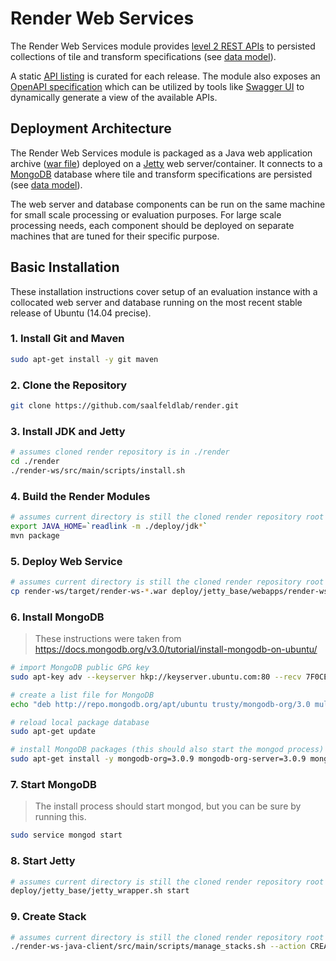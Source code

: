 # Render Web Services
The Render Web Services module provides [level 2 REST APIs] to persisted collections of tile and 
transform specifications (see [data model]).  

A static [API listing] is curated for each release.  The module also exposes an [OpenAPI specification] which 
can be utilized by tools like [Swagger UI] to dynamically generate a view of the available APIs.     

## Deployment Architecture
The Render Web Services module is packaged as a Java web application archive ([war file]) deployed 
on a [Jetty] web server/container.  It connects to a [MongoDB] database where tile and transform 
specifications are persisted (see [data model]).

The web server and database components can be run on the same machine for small scale processing or 
evaluation purposes.  For large scale processing needs, each component should be deployed on separate 
machines that are tuned for their specific purpose.

## Basic Installation
These installation instructions cover setup of an evaluation instance with a collocated web server and 
database running on the most recent stable release of Ubuntu (14.04 precise).  

### 1. Install Git and Maven
```bash
sudo apt-get install -y git maven
```
### 2. Clone the Repository
```bash
git clone https://github.com/saalfeldlab/render.git
```
### 3. Install JDK and Jetty
```bash
# assumes cloned render repository is in ./render
cd ./render
./render-ws/src/main/scripts/install.sh
```
### 4. Build the Render Modules
```bash
# assumes current directory is still the cloned render repository root (./render)
export JAVA_HOME=`readlink -m ./deploy/jdk*`
mvn package
```
### 5. Deploy Web Service
```bash
# assumes current directory is still the cloned render repository root (./render)
cp render-ws/target/render-ws-*.war deploy/jetty_base/webapps/render-ws.war
```
### 6. Install MongoDB
> These instructions were taken from <https://docs.mongodb.org/v3.0/tutorial/install-mongodb-on-ubuntu/>

```bash
# import MongoDB public GPG key
sudo apt-key adv --keyserver hkp://keyserver.ubuntu.com:80 --recv 7F0CEB10

# create a list file for MongoDB
echo "deb http://repo.mongodb.org/apt/ubuntu trusty/mongodb-org/3.0 multiverse" | sudo tee /etc/apt/sources.list.d/mongodb-org-3.0.list

# reload local package database
sudo apt-get update

# install MongoDB packages (this should also start the mongod process)
sudo apt-get install -y mongodb-org=3.0.9 mongodb-org-server=3.0.9 mongodb-org-shell=3.0.9 mongodb-org-mongos=3.0.9 mongodb-org-tools=3.0.9
```

### 7. Start MongoDB
> The install process should start mongod, but you can be sure by running this.

```bash
sudo service mongod start
```

### 8. Start Jetty
```bash
# assumes current directory is still the cloned render repository root (./render)
deploy/jetty_base/jetty_wrapper.sh start
```

### 9. Create Stack
```bash
# assumes current directory is still the cloned render repository root (./render)
./render-ws-java-client/src/main/scripts/manage_stacks.sh --action CREATE --baseDataUrl http://localhost:8080/render-ws/v1 --owner demo --project test --stack first_stack 
```



  [API listing]: <render-ws-api/overview.md>
  [data model]: <data-model.md>
  [Jetty]: <https://eclipse.org/jetty/>
  [level 2 REST APIs]: <http://martinfowler.com/articles/richardsonMaturityModel.html>
  [MongoDB]: <https://www.mongodb.org/>
  [OpenAPI specification]: <https://openapis.org/specification>
  [Swagger UI]: <http://swagger.io/swagger-ui/>
  [war file]: <https://docs.oracle.com/javaee/7/tutorial/packaging003.htm>